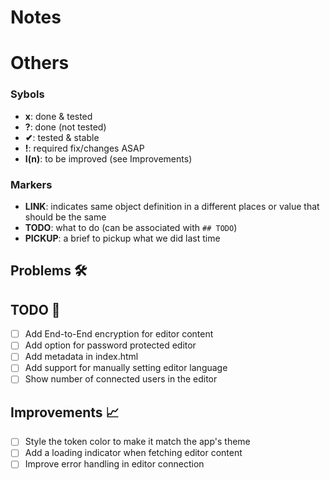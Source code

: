 # Notes

# Others

### Sybols

-  **x**: done & tested
-  **?**: done (not tested)
-  **✔**: tested & stable
-  **!**: required fix/changes ASAP
-  **I(n)**: to be improved (see Improvements)

### Markers

-  **LINK**: indicates same object definition in a different places
   or value that should be the same
-  **TODO**: what to do (can be associated with `## TODO`)
-  **PICKUP**: a brief to pickup what we did last time

## Problems 🛠️

## TODO 📝

-  [ ] Add End-to-End encryption for editor content
-  [ ] Add option for password protected editor
-  [ ] Add metadata in index.html
-  [ ] Add support for manually setting editor language
-  [ ] Show number of connected users in the editor

## Improvements 📈

-  [ ] Style the token color to make it match the app's theme
-  [ ] Add a loading indicator when fetching editor content
-  [ ] Improve error handling in editor connection

